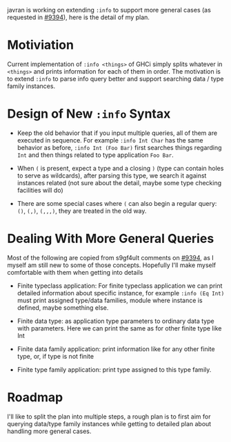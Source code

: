 
javran is working on extending `:info` to support more general cases (as requested in [\#9394](https://gitlab.haskell.org//ghc/ghc/issues/9394)), here is the detail of my plan.

# Motiviation


Current implementation of `:info <things>` of GHCi simply splits whatever in `<things>` and prints information for each of them in order.
The motivation is to extend `:info` to parse info query better and support searching data / type family instances.

# Design of New `:info` Syntax

- Keep the old behavior that if you input multiple queries, all of them are executed in sequence. For example `:info Int Char` has the same behavior as before, `:info Int (Foo Bar)` first searches things regarding `Int` and then things related to type application `Foo Bar`.

- When `(` is present, expect a type and a closing `)` (type can contain holes to serve as wildcards), after parsing this type, we search it against instances related (not sure about the detail, maybe some type checking facilities will do)

- There are some special cases where `(` can also begin a regular query: `()`, `(,)`, `(,,,)`, they are treated in the old way.

# Dealing With More General Queries


Most of the following are copied from s9gf4ult comments on [\#9394](https://gitlab.haskell.org//ghc/ghc/issues/9394), as I myself am still new to some of those concepts.
Hopefully I'll make myself comfortable with them when getting into details

- Finite typeclass application: For finite typeclass application we can print detailed information about specific instance, for example `:info (Eq Int)` must print assigned type/data families, module where instance is defined, maybe something else.

- Finite data type: as application type parameters to ordinary data type with parameters. Here we can print the same as for other finite type like Int

- Finite data family application: print information like for any other finite type, or, if type is not finite

- Finite type family application: print type assigned to this type family.

# Roadmap


I'll like to split the plan into multiple steps, a rough plan is to first aim for querying data/type family instances while getting to detailed plan about handling more general cases.
